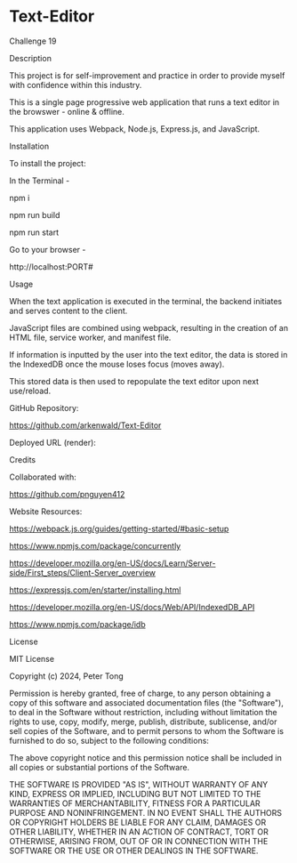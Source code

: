 # Text-Editor
Challenge 19

Description

This project is for self-improvement and practice in order to provide myself with confidence within this industry.

This is a single page progressive web application that runs a text editor in the browswer - online & offline.

This application uses Webpack, Node.js, Express.js, and JavaScript.


Installation

To install the project:

In the Terminal -

npm i

npm run build

npm run start

Go to your browser -

http://localhost:PORT#


Usage

When the text application is executed in the terminal, the backend initiates and serves content to the client. 

JavaScript files are combined using webpack, resulting in the creation of an HTML file, service worker, and manifest file.

If information is inputted by the user into the text editor, the data is stored in the IndexedDB once the mouse loses focus (moves away).

This stored data is then used to repopulate the text editor upon next use/reload.

GitHub Repository:

https://github.com/arkenwald/Text-Editor

Deployed URL (render):



Credits

Collaborated with:

https://github.com/pnguyen412

Website Resources:

https://webpack.js.org/guides/getting-started/#basic-setup

https://www.npmjs.com/package/concurrently

https://developer.mozilla.org/en-US/docs/Learn/Server-side/First_steps/Client-Server_overview

https://expressjs.com/en/starter/installing.html

https://developer.mozilla.org/en-US/docs/Web/API/IndexedDB_API

https://www.npmjs.com/package/idb

License

MIT License

Copyright (c) 2024, Peter Tong

Permission is hereby granted, free of charge, to any person obtaining a copy of this software and associated documentation files (the "Software"), to deal in the Software without restriction, including without limitation the rights to use, copy, modify, merge, publish, distribute, sublicense, and/or sell copies of the Software, and to permit persons to whom the Software is furnished to do so, subject to the following conditions:

The above copyright notice and this permission notice shall be included in all copies or substantial portions of the Software.

THE SOFTWARE IS PROVIDED "AS IS", WITHOUT WARRANTY OF ANY KIND, EXPRESS OR IMPLIED, INCLUDING BUT NOT LIMITED TO THE WARRANTIES OF MERCHANTABILITY, FITNESS FOR A PARTICULAR PURPOSE AND NONINFRINGEMENT. IN NO EVENT SHALL THE AUTHORS OR COPYRIGHT HOLDERS BE LIABLE FOR ANY CLAIM, DAMAGES OR OTHER LIABILITY, WHETHER IN AN ACTION OF CONTRACT, TORT OR OTHERWISE, ARISING FROM, OUT OF OR IN CONNECTION WITH THE SOFTWARE OR THE USE OR OTHER DEALINGS IN THE SOFTWARE.
